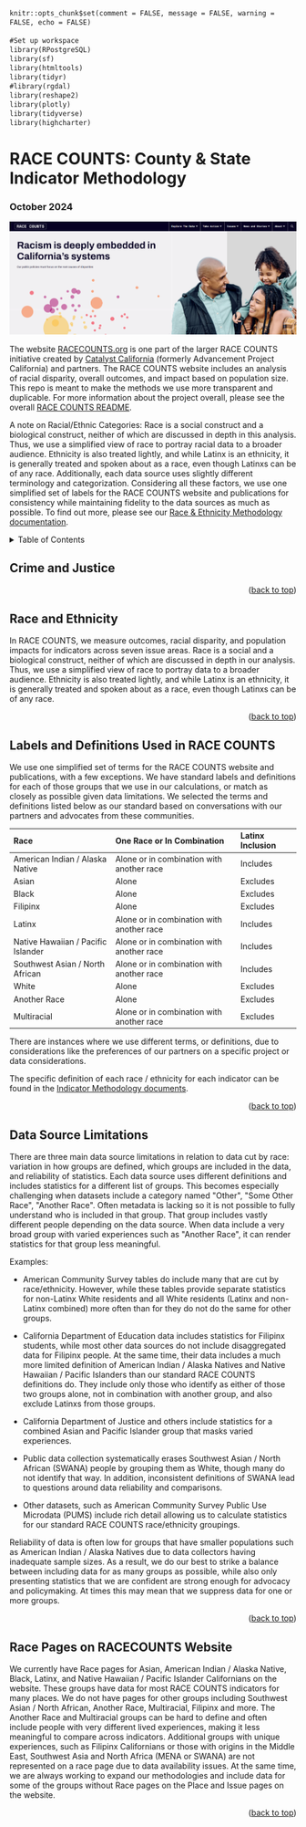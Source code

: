 ```{r setup, include = FALSE}

knitr::opts_chunk$set(comment = FALSE, message = FALSE, warning = FALSE, echo = FALSE)

#Set up workspace
library(RPostgreSQL)
library(sf)
library(htmltools)
library(tidyr)
#library(rgdal)
library(reshape2)
library(plotly)
library(tidyverse)
library(highcharter)

```

# RACE COUNTS: County & State Indicator Methodology
### October 2024

<base target="_blank">


<img src="https://github.com/catalystcalifornia/RaceCounts/blob/main/images/rc_homepage.PNG" alt="RACE COUNTS Homepage">

The website [RACECOUNTS.org](https://www.racecounts.org) is one part of the larger RACE COUNTS initiative created by [Catalyst California](https://www.catalystcalifornia.org/) (formerly Advancement Project California) and partners. The RACE COUNTS website includes an analysis of racial disparity, overall outcomes, and impact based on population size. This repo is meant to make the methods we use more transparent and duplicable. For more information about the project overall, please see the overall [RACE COUNTS README](https://github.com/catalystcalifornia/RaceCounts/blob/main/README.md).

A note on Racial/Ethnic Categories: Race is a social construct and a biological construct, neither of which are discussed in depth in this analysis. Thus, we use a simplified view of race to portray racial data to a broader audience. Ethnicity is also treated lightly, and while Latinx is an ethnicity, it is generally treated and spoken about as a race, even though Latinxs can be of any race. Additionally, each data source uses slightly different terminology and categorization. Considering all these factors, we use one simplified set of labels for the RACE COUNTS website and publications for consistency while maintaining fidelity to the data sources as much as possible. To find out more, please see our [Race & Ethnicity Methodology documentation](https://github.com/catalystcalifornia/RaceCounts/blob/main/Methodology/README_Race_Ethnicity.md).


<details>
  <summary>Table of Contents</summary>
  <ol>
    <li>
      <a href="#safety-and-justice">Crime and Justice</a></li>
    # <li><a href="#race-and-ethnicity">Race and Ethnicity</a></li>
    # <li><a href="#labels-and-definitions-used-in-race-counts">Labels and Definitions Used in RACE COUNTS</a></li>
    # <li><a href="#data-source-limitations">Data Source Limitations</a></li>
    # <li><a href="#race-pages-on-racecounts-website">Race Pages on RACECOUNTS Website</a></li>
  </ol>
</details>


## Crime and Justice



<p align="right">(<a href="#top">back to top</a>)</p>


## Race and Ethnicity

In RACE COUNTS, we measure outcomes, racial disparity, and population impacts for indicators across seven issue areas. Race is a social and a biological construct, neither of which are discussed in depth in our analysis. Thus, we use a simplified view of race to portray data to a broader audience. Ethnicity is also treated lightly, and while Latinx is an ethnicity, it is generally treated and spoken about as a race, even though Latinxs can be of any race. 

<p align="right">(<a href="#top">back to top</a>)</p>


## Labels and Definitions Used in RACE COUNTS

We use one simplified set of terms for the RACE COUNTS website and publications, with a few exceptions. We have standard labels and definitions for each of those groups that we use in our calculations, or match as closely as possible given data limitations. We selected the terms and definitions listed below as our standard based on conversations with our partners and advocates from these communities.

| Race  | One Race or In Combination | Latinx Inclusion |
| :---------- | :------------ | :-------- |
| American Indian / Alaska Native | Alone or in combination with another race  | Includes |
| Asian | Alone | Excludes |
| Black | Alone | Excludes |
| Filipinx | Alone | Excludes |
| Latinx | Alone or in combination with another race  | Includes |
| Native Hawaiian / Pacific Islander | Alone or in combination with another race  | Includes |
| Southwest Asian / North African | Alone or in combination with another race  | Includes |
| White | Alone | Excludes |
| Another Race | Alone | Excludes |
| Multiracial | Alone or in combination with another race  | Excludes |

There are instances where we use different terms, or definitions, due to considerations like the preferences of our partners on a specific project or data considerations.

The specific definition of each race / ethnicity for each indicator can be found in the [Indicator Methodology documents](https://github.com/catalystcalifornia/RaceCounts/tree/main/Methodology).

<p align="right">(<a href="#top">back to top</a>)</p>


## Data Source Limitations

There are three main data source limitations in relation to data cut by race: variation in how groups are defined, which groups are included in the data, and reliability of statistics. Each data source uses different definitions and includes statistics for a different list of groups. This becomes especially challenging when datasets include a category named "Other", "Some Other Race", "Another Race". Often metadata is lacking so it is not possible to fully understand who is included in that group. That group includes vastly different people depending on the data source. When data include a very broad group with varied experiences such as "Another Race", it can render statistics for that group less meaningful. 

Examples:
* American Community Survey tables do include many that are cut by race/ethnicity. However, while these tables provide separate statistics for non-Latinx White residents and all White residents (Latinx and non-Latinx combined) more often than for they do not do the same for other groups.

* California Department of Education data includes statistics for Filipinx students, while most other data sources do not include disaggregated data for Filipinx people. At the same time, their data includes a much more limited definition of American Indian / Alaska Natives and Native Hawaiian / Pacific Islanders than our standard RACE COUNTS definitions do. They include only those who identify as either of those two groups alone, not in combination with another group, and also exclude Latinxs from those groups.

* California Department of Justice and others include statistics for a combined Asian and Pacific Islander group that masks varied experiences.

* Public data collection systematically erases Southwest Asian / North African (SWANA) people by grouping them as White, though many do not identify that way. In addition, inconsistent definitions of SWANA lead to questions around data reliability and comparisons.

* Other datasets, such as American Community Survey Public Use Microdata (PUMS) include rich detail allowing us to calculate statistics for our standard RACE COUNTS race/ethnicity groupings.

Reliability of data is often low for groups that have smaller populations such as American Indian / Alaska Natives due to data collectors having inadequate sample sizes. As a result, we do our best to strike a balance between including data for as many groups as possible, while also only presenting statistics that we are confident are strong enough for advocacy and policymaking. At times this may mean that we suppress data for one or more groups.

<p align="right">(<a href="#top">back to top</a>)</p>


## Race Pages on RACECOUNTS Website
We currently have Race pages for Asian, American Indian / Alaska Native, Black, Latinx, and Native Hawaiian / Pacific Islander Californians on the website. These groups have data for most RACE COUNTS indicators for many places. We do not have pages for other groups including Southwest Asian / North African, Another Race, Multiracial, Filipinx and more. The Another Race and Multiracial groups can be hard to define and often include people with very different lived experiences, making it less meaningful to compare across indicators. Additional groups with unique experiences, such as Filipinx Californians or those with origins in the Middle East, Southwest Asia and North Africa (MENA or SWANA) are not represented on a race page due to data availability issues. At the same time, we are always working to expand our methodologies and include data for some of the groups without Race pages on the Place and Issue pages on the website.

<p align="right">(<a href="#top">back to top</a>)</p>

